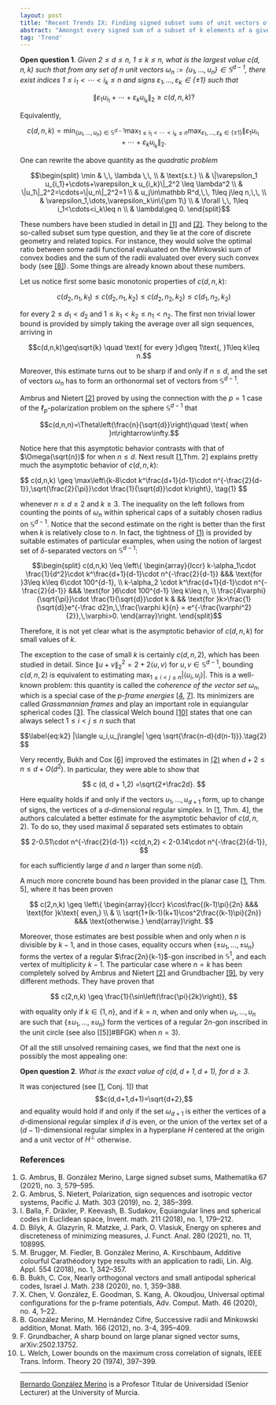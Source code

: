 ```yaml
---
layout: post
title: "Recent Trends IX: Finding signed subset sums of unit vectors of large norm"
abstract: "Amongst every signed sum of a subset of k elements of a given set of n unit vectors in the d-dimensional space, select the one of maximum Euclidean norm, and find how small can this value be. This problem belongs to a very important family of problems in discrete and convex geometry, in particular, to that of 'unit vector balancing problems'. This problem is connected to geometric optimization, geometric discrepancy theory, lp-polarization problem, or p-frame energies, amongst others."
tag: 'Trend'
---
```


**Open question 1**. *Given $2 \leq d\leq n$, $1\leq k\leq n$, what is
the largest value $c(d,n,k)$ such that from any set of $n$ unit vectors
$\omega_n:=\{u_1,\dots,u_n\}\in\mathbb S^{d-1}$, there exist indices
$1\leq i_1<\cdots<i_k\leq n$ and signs
$\varepsilon_1,\dots,\varepsilon_k\in\{\pm 1\}$ such that*

$$
\|\varepsilon_1u_{i_1}+\cdots+\varepsilon_ku_{i_k}\|_2\geq c(d,n,k)?
$$



Equivalently,

$$c(d,n,k)=\min_{\{u_1,\dots,u_n\}\in\mathbb S^{d-1}} \max_{1\leq i_1<\cdots<i_k\leq n} \max_{\varepsilon_1,\dots,\varepsilon_k\in\{\pm 1\}}  \|\varepsilon_1u_{i_1}+\cdots+\varepsilon_ku_{i_k}\|_2.$$

One can rewrite the above quantity as the *quadratic problem*

$$\begin{split}    
\min  & \,\, \lambda \,\, \\
& \text{s.t.} \\
 & \|\varepsilon_1 u_{i_1}+\cdots+\varepsilon_k u_{i_k}\|_2^2 \leq \lambda^2 \\
 & \|u_1\|_2^2=\cdots=\|u_n\|_2^2=1 \\
 & u_j\in\mathbb R^d,\,\, 1\leq j\leq n,\,\, \\
  & \varepsilon_1,\dots,\varepsilon_k\in\{\pm 1\} \\
 & \forall \,\, 1\leq i_1<\cdots<i_k\leq n \\
 & \lambda\geq 0.
\end{split}$$

These numbers have been studied in detail in [[1]](#AmGon) and [[2]](#AmNi). They belong to the so-called subset sum type question, and they lie at the core of discrete geometry and related topics. For instance, they would solve the optimal ratio between some radii functional evaluated on the Minkowski sum of convex bodies and the sum of the radii evaluated over every such convex body (see [[8]](#GonHC)). Some things are already known about these numbers.

Let us notice first some basic monotonic properties of $c(d,n,k)$:

$$c(d_2,n_1,k_1) \leq c(d_2,n_1,k_2) \leq c(d_2,n_2,k_2) \leq c(d_1,n_2,k_2)$$

for every $2\leq d_1<d_2$ and $1\leq k_1<k_2\leq n_1<n_2$. The first non
trivial lower bound is provided by simply taking the average over all
sign sequences, arriving in

$$c(d,n,k)\geq\sqrt{k} \quad \text{ for every }d\geq 1\text{, }1\leq k\leq n.$$

Moreover, this estimate turns out to be sharp if and only if $n\leq d$,
and the set of vectors $\omega_n$ has to form an orthonormal set of
vectors from $\mathbb S^{d-1}$.

Ambrus and Nietert [[2]](#AmNi) proved by using the connection with the $p=1$ case of the $\ell_p$-polarization problem on the sphere $\mathbb S^{d-1}$ that

$$c(d,n,n)=\Theta\left(\frac{n}{\sqrt{d}}\right)\quad \text{ when }n\rightarrow\infty.$$

Notice here that this asymptotic behavior contrasts with that of
$\Omega(\sqrt{n})$ for when $n\leq d$. Next result [[1](#AmGon),Thm. 2] explains pretty much
the asymptotic behavior of $c(d,n,k)$: 

<div id="eq:thm2" class="equation">
$$
c(d,n,k) \geq \max\left\{k-8\cdot k^\frac{d+1}{d-1}\cdot n^{-\frac{2}{d-1}},\sqrt{\frac{2}{\pi}}\cdot \frac{1}{\sqrt{d}}\cdot k\right\}, \tag{1}
$$
</div>

whenever $n\geq d\geq 2$ and $k\geq 3$. The inequality on the left
follows from counting the points of $\omega_n$ within spherical caps of
a suitably chosen radius on $\mathbb S^{d-1}$. Notice that the second
estimate on the right is better than the first when $k$ is relatively
close to $n$. In fact, the tightness of
[(1)](#eq:thm2) is provided by suitable estimates
of particular examples, when using the notion of largest set of
$\delta$-separated vectors on $\mathbb S^{d-1}$: 

$$\begin{split}
    c(d,n,k) \leq \left\{ 
    \begin{array}{lccr}
        k-\alpha_1\cdot \frac{1}{d^2}\cdot k^\frac{d+1}{d-1}\cdot n^{-\frac{2}{d-1}}  &&&  \text{for }3\leq k\leq 6\cdot 100^{d-1}, \\
        k-\alpha_2 \cdot k^\frac{d+1}{d-1}\cdot n^{-\frac{2}{d-1}}  &&&  \text{for }6\cdot 100^{d-1} \leq k\leq n, \\
        \frac{4\varphi}{\sqrt{\pi}}\cdot \frac{1}{\sqrt{d}}\cdot k  & && \text{for }k>\frac{1}{\sqrt{d}}e^{-\frac d2}n,\,\frac{\varphi k}{n} = e^{-\frac{\varphi^2}{2}},\,\varphi>0.
    \end{array}\right.
\end{split}$$ 

Therefore, it is not yet clear what is the asymptotic
behavior of $c(d,n,k)$ for small values of $k$.

The exception to the case of small $k$ is certainly $c(d,n,2)$, which
has been studied in detail. Since $\|u+v\|_2^2=2+2\langle u,v\rangle$
for $u,v\in\mathbb S^{d-1}$, bounding $c(d,n,2)$ is equivalent to
estimating $\max_{1\leq i<j\leq n}|\langle u_i,u_j\rangle|$. This is a
well-known problem: this quantity is called the *coherence of the vector
set* $\omega_n$, which is a special case of the $p$-*frame energies* [[4](#BGMPV), [7](#CGGKO)].
Its minimizers are called *Grassmannian frames* and play an important
role in equiangular spherical codes [[3]](#BDKS). The classical Welch bound [[10]](#Wel) states that one can always select $1\leq i<j\leq n$ such that 

<div id="eq:k2" class="equation">
$$\label{eq:k2}
|\langle u_i,u_j\rangle| \geq \sqrt{\frac{n-d}{d(n-1)}}.\tag{2}
$$ 
</div>

Very recently, Bukh and Cox [[6]](#BuCo) improved the estimates in
[(2)](#eq:k2) when $d+2\leq n\leq d+O(d^2)$. In
particular, they were able to show that

$$
c (d, d + 1,2) =\sqrt{2+\frac2d}.
$$ 

Here equality holds if and only if
the vectors $u_1,\dots,u_{d+1}$ form, up to change of signs, the
vertices of a $d$-dimensional regular simplex. In [[1](#AmGon), Thm. 4], the authors calculated a better estimate for the asymptotic behavior of $c(d,n,2)$. To do so, they used maximal $\delta$ separated sets estimates to obtain

$$
2-0.51\cdot n^{-\frac{2}{d-1}} <c(d,n,2) < 2-0.14\cdot n^{-\frac{2}{d-1}},
$$

for each sufficiently large $d$ and $n$ larger than some $n(d)$.

A much more concrete bound has been provided in the planar case [[1](#AmGon), Thm. 5], where it has been proven 

$$
c(2,n,k) \geq \left\{
\begin{array}{lccr}
   k\cos\frac{(k-1)\pi}{2n}  &&& \text{for }k\text{ even,} \\
   & \\
   \sqrt{1+(k-1)(k+1)\cos^2\frac{(k-1)\pi}{2n}}  &&& \text{otherwise.}
\end{array}\right.
$$ 

Moreover, those estimates are best possible when
and only when $n$ is divisible by $k-1$, and in those cases, equality
occurs when $\{\pm u_1,\dots,\pm u_n\}$ forms the vertex of a regular
$\frac{2n}{k-1}$-gon inscribed in $\mathbb S^1$, and each vertex of
multiplicity $k-1$. The particular case where $n=k$ has been completely
solved by Ambrus and Nietert [[2]](#AmNi) and Grundbacher [[9]](#Gru), by very different
methods. They have proven that

$$
c(2,n,k) \geq \frac{1}{\sin\left(\frac{\pi}{2k}\right)},
$$ 

with
equality only if $k\in\{1,n\}$, and if $k=n$, when and only when
$u_1,\dots,u_n$ are such that $\{\pm u_1,\dots,\pm u_n\}$ form the
vertices of a regular $2n$-gon inscribed in the unit circle (see also [[5]]#BFGK) when $n=3$).

Of all the still unsolved remaining cases, we find that the next one is
possibly the most appealing one:


**Open question 2**. *What is the exact value of $c(d,d+1,d+1)$, for
$d\geq 3$.*


It was conjectured (see [[1](#AmGon), Conj. 1]) that $$c(d,d+1,d+1)=\sqrt{d+2},$$ and equality would hold if and only if the set $\omega_{d+1}$ is either the vertices of a $d$-dimensional regular simplex if $d$ is even, or the union of the vertex set of a $(d-1)$-dimensional regular simplex in a hyperplane $H$ centered at the origin and a unit vector of $H^\bot$ otherwise.

### References

<ol style="padding-left: 0;">

<li id="AmGon"> G. Ambrus, B. González Merino, Large signed subset sums, Mathematika 67 (2021), no. 3, 579–595.</li>

<li id="AmNi"> G. Ambrus, S. Nietert, Polarization, sign sequences and isotropic vector systems, Pacific J. Math. 303 (2019), no. 2, 385–399.</li>

<li id="BDKS"> I. Balla, F. Dräxler, P. Keevash, B. Sudakov, Equiangular lines and spherical codes in Euclidean space, Invent. math. 211 (2018), no. 1,
179–212.</li>

<li id="BGMPV"> D. Bilyk, A. Glazyrin, R. Matzke, J. Park, O. Vlasiuk, Energy on spheres and discreteness of minimizing measures, J. Funct. Anal. 280 (2021), no. 11, 108995.</li>

<li id="BFGK"> M. Brugger, M. Fiedler, B. González Merino, A. Kirschbaum, Additive colourful Carathéodory type results with an application to radii, Lin. Alg. Appl. 554 (2018), no. 1, 342–357.</li>

<li id="BuCo"> B. Bukh, C. Cox, Nearly orthogonal vectors and small antipodal spherical codes, Israel J. Math. 238 (2020), no. 1, 359–388.</li>

<li id="CGGKO"> X. Chen, V. González, E. Goodman, S. Kang, A. Okoudjou, Universal optimal configurations for the p-frame potentials, Adv. Comput. Math. 46 (2020), no. 4, 1–22.</li>

<li id="GonHC"> B. González Merino, M. Hernández Cifre, Successive radii and Minkowski addition, Monat. Math. 166 (2012), no. 3-4, 395–409.</li>

<li id="Gru">F. Grundbacher, A sharp bound on large planar signed vector sums,
arXiv:2502.13752.</li>

<li id="Wel">L. Welch, Lower bounds on the maximum cross correlation of signals, IEEE Trans. Inform. Theory 20 (1974), 397–399.</li>

</ol>

---

[Bernardo González Merino](https://portalinvestigacion.um.es/investigadores/333022/detalle) is a Profesor Titular de Universidad (Senior Lecturer) at the University of Murcia.
